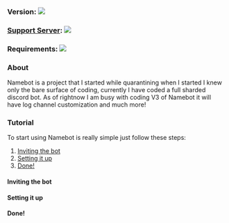 <div>
  <h3>Version: <img src="https://img.shields.io/github/v/release/pjotr07740/NamebotOpensource"></h3>
</div>
<div>
  <h3><a href="https://discord.gg/ctw6rjs">Support Server</a>: <img src="https://img.shields.io/discord/715558840959238154"></h3>
</div>
<div>
  <h3>Requirements: <img src="https://img.shields.io/requires/github/pjotr07740/NamebotOpensource"></h3>
</div>
<div>
  <h3>About</h3>
  <p>Namebot is a project that I started while quarantining when I started I knew only the bare surface of coding, currently I have coded a full sharded discord bot. As of rightnow I am busy with coding V3 of Namebot it will have log channel customization and much more!</p>
</div>
<div>
  <h3>Tutorial</h3>
  <p>To start using Namebot is really simple just follow these steps:</p>
  <ol>
    <li><a href="https://github.com/pjotr07740/NamebotOpensource/blob/master/README.md#inviting-the-bot">Inviting the bot</a></li>
    <li><a href="https://github.com/pjotr07740/NamebotOpensource/blob/master/README.md#setting-it-up">Setting it up</a></li>
    <li><a href="<a href="https://github.com/pjotr07740/NamebotOpensource/blob/master/README.md#done">Done!</a></li>
  </ol>
  <h4>Inviting the bot</h4>
  <h4>Setting it up</li>
  <h4>Done!</h4>
</div>
